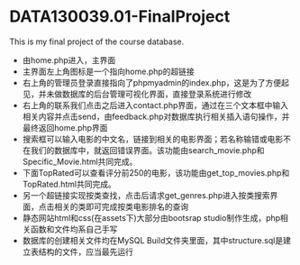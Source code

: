 # DATA130039.01-FinalProject
This is my final project of the course database.
* 由home.php进入，主界面
* 主界面左上角图标是一个指向home.php的超链接
* 右上角的管理员登录直接指向了phpmyadmin的index.php，这是为了方便起见，并未做数据库的后台管理可视化界面，直接登录系统进行修改
* 右上角的联系我们点击之后进入contact.php界面，通过在三个文本框中输入相关内容并点击send，由feedback.php对数据库执行相关插入语句操作，并最终返回home.php界面
* 搜索框可以输入电影的中文名，链接到相关的电影界面；若名称输错或电影不在我们的数据库中，就返回错误界面。该功能由search_movie.php和Specific_Movie.html共同完成。
* 下面TopRated可以查看评分前250的电影，该功能由get_top_movies.php和TopRated.html共同完成。
* 另一个超链接实现按类查找，点击后请求get_genres.php进入按类搜索界面，点击相关的类即可完成按类电影排名的查询
* 静态网站html和css(在assets下)大部分由bootsrap studio制作生成，php相关函数和文件均系自己手写
* 数据库的创建相关文件均在MySQL Build文件夹里面，其中structure.sql是建立表结构的文件，应当最先运行
